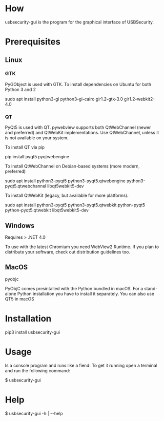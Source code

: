 # How

usbsecurity-gui is the program for the graphical interface of USBSecurity.

# Prerequisites

## Linux

### GTK

PyGObject is used with GTK. To install dependencies on Ubuntu for both Python 3 and 2

sudo apt install python3-gi python3-gi-cairo gir1.2-gtk-3.0 gir1.2-webkit2-4.0

### QT

PyQt5 is used with QT. pywebview supports both QtWebChannel (newer and preferred) and QtWebKit implementations. Use QtWebChannel, unless it is not available on your system.

To install QT via pip

pip install pyqt5 pyqtwebengine

To install QtWebChannel on Debian-based systems (more modern, preferred)

sudo apt install python3-pyqt5 python3-pyqt5.qtwebengine python3-pyqt5.qtwebchannel libqt5webkit5-dev

To install QtWebKit (legacy, but available for more platforms).

sudo apt install python3-pyqt5 python3-pyqt5.qtwebkit python-pyqt5 python-pyqt5.qtwebkit libqt5webkit5-dev

## Windows

Requires > .NET 4.0

To use with the latest Chromium you need WebView2 Runtime. If you plan to distribute your software, check out distribution guidelines too.

## MacOS

pyobjc

PyObjC comes presintalled with the Python bundled in macOS. For a stand-alone Python installation you have to install it separately. You can also use QT5 in macOS

# Installation

pip3 install usbsecurity-gui

# Usage

Is a console program and runs like a fiend. To get it running open a terminal and run the following command:

$ usbsecurity-gui

# Help

$ usbsecurity-gui -h | --help


